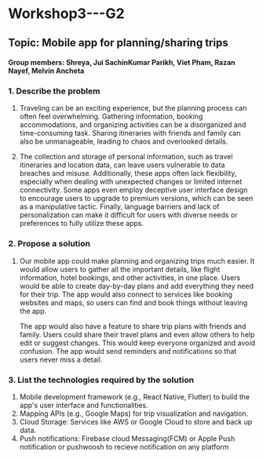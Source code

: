 # Workshop3---G2


## Topic: Mobile app for planning/sharing trips

#### Group members: Shreya, Jui SachinKumar Parikh, Viet Pham, Razan Nayef, Melvin Ancheta

### 1. Describe the problem
1. Traveling can be an exciting experience, but the planning process can often feel overwhelming. Gathering information, booking accommodations, and organizing activities can be a disorganized and time-consuming task. Sharing itineraries with friends and family can also be unmanageable, leading to chaos and overlooked details.
   
2. The collection and storage of personal information, such as travel itineraries and location data, can leave users vulnerable to data breaches and misuse. Additionally, these apps often lack flexibility, especially when dealing with unexpected changes or limited internet connectivity. Some apps even employ deceptive user interface design to encourage users to upgrade to premium versions, which can be seen as a manipulative tactic. Finally, language barriers and lack of personalization can make it difficult for users with diverse needs or preferences to fully utilize these apps.


### 2. Propose a solution
1. Our mobile app could make planning and organizing trips much easier. It would allow users to gather all the important details, like flight information, hotel bookings, and other activities, in one place. Users would be able to create day-by-day plans and add everything they need for their trip. The app would also connect to services like booking websites and maps, so users can find and book things without leaving the app.
   
   The app would also have a feature to share trip plans with friends and family. Users could share their travel plans and even allow others to help edit or suggest  changes. This would keep everyone organized and avoid confusion. The app would send reminders and notifications so that users never miss a detail.


   
### 3. List the technologies required by the solution
1. Mobile development framework (e.g., React Native, Flutter) to build the app's user interface and functionalities.
2. Mapping APIs (e.g., Google Maps) for trip visualization and navigation.
3. Cloud Storage: Services like AWS or Google Cloud to store and back up data.
4. Push notifications: Firebase cloud Messaging(FCM) or Apple Push notification or pushwoosh to recieve notification on any platform

